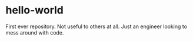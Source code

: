 # hello-world
First ever repository. Not useful to others at all.
Just an engineer looking to mess around with code.

